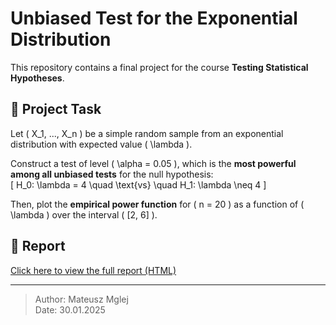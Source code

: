 # Unbiased Test for the Exponential Distribution

This repository contains a final project for the course **Testing Statistical Hypotheses**.

## 📝 Project Task

Let \( X_1, ..., X_n \) be a simple random sample from an exponential distribution with expected value \( \lambda \).

Construct a test of level \( \alpha = 0.05 \), which is the **most powerful among all unbiased tests** for the null hypothesis:  
\[
H_0: \lambda = 4 \quad \text{vs} \quad H_1: \lambda \neq 4
\]

Then, plot the **empirical power function** for \( n = 20 \) as a function of \( \lambda \) over the interval \( [2, 6] \).

## 🔗 Report

[Click here to view the full report (HTML)](link-do-pliku.html)

---

> Author: Mateusz Mglej  
> Date: 30.01.2025
